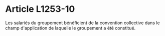 # Article L1253-10

Les salariés du groupement bénéficient de la convention collective dans le champ d'application de laquelle le groupement a été constitué.